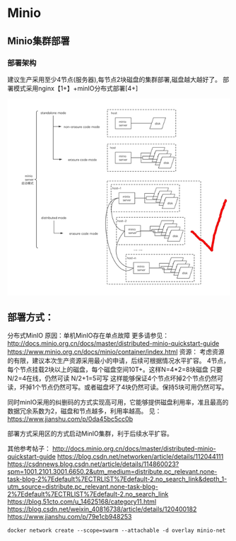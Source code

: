 # Minio

## Minio集群部署
### 部署架构

建议生产采用至少4节点(服务器),每节点2块磁盘的集群部署,磁盘越大越好了。
部署模式采用nginx【1+】+minIO分布式部署[4+]

![Alt text](image.png)

## 部署方式：
分布式MinIO
原因：单机MinIO存在单点故障
更多请参见：
http://docs.minio.org.cn/docs/master/distributed-minio-quickstart-guide
https://www.minio.org.cn/docs/minio/container/index.html
资源：
    考虑资源的有限，建议本次生产资源采用最小的申请，后续可根据情况水平扩容。
4节点，每个节点挂载2块以上的磁盘，每个磁盘空间10T+。这样N=4*2=8块磁盘
只要N/2=4在线，仍然可读  N/2+1=5可写
这样能够保证4个节点坏掉2个节点仍然可读，坏掉1个节点仍然可写。或者磁盘坏了4块仍然可读。保持5块可用仍然可写。

同时minIO采用的纠删码的方式实现高可用，它能够提供磁盘利用率，准且最高的数据冗余系数为2，磁盘和节点越多，利用率越高。
见：https://www.jianshu.com/p/0da45bc5cc0b

部署方式采用区的方式启动MinIO集群，利于后续水平扩容。

其他参考帖子：
http://docs.minio.org.cn/docs/master/distributed-minio-quickstart-guide 
https://blog.csdn.net/networken/article/details/112044111 
https://csdnnews.blog.csdn.net/article/details/114860023?spm=1001.2101.3001.6650.2&utm_medium=distribute.pc_relevant.none-task-blog-2%7Edefault%7ECTRLIST%7Edefault-2.no_search_link&depth_1-utm_source=distribute.pc_relevant.none-task-blog-2%7Edefault%7ECTRLIST%7Edefault-2.no_search_link
https://blog.51cto.com/u_14625168/category11.html 
https://blog.csdn.net/weixin_40816738/article/details/120400182
https://www.jianshu.com/p/79e1cb948253

```shell
docker network create --scope=swarm --attachable -d overlay minio-net
```